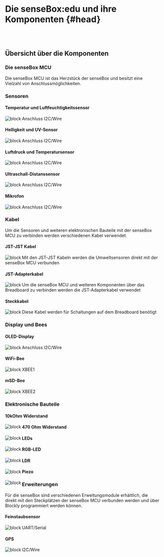 
# Die senseBox:edu und ihre Komponenten {#head}
 <div class="description"></div>
<div class="line">
    <br>
    <br>
</div>


## Übersicht über die Komponenten


### Die senseBox MCU

Die senseBox MCU ist das Herzstück der senseBox und besitzt eine Vielzahl von Anschlussmöglichkeiten. 

<img src="../pictures/components/mcu_overview.png" alt="" align="left">

### Sensoren

<div class="container">
    <div class="row">
        <div class="col-md-4" id="temp_humi">
                <h4>Temperatur und Luftfeuchtigkeitssensor</h4>
                <img src="../pictures/components/temp_humi.png" alt="block" align="left">
                <p>Anschluss I2C/Wire</p>
        </div>
        <div class="col-md-4" id="illu_uv">
                <h4>Helligkeit und UV-Sensor</h4>
                <img src="../pictures/components/illu_uv.png" alt="block" align="left">
                <p>Anschluss I2C/Wire</p>
        </div>
        <div class="col-md-4" id="pressure_temp">
                <h4>Luftdruck und Temperatursensor</h4>
                <img src="../pictures/components/pressure_temp.png" alt="block" align="left">
                <p>Anschluss I2C/Wire</p>
        </div>
        <div class="col-md-4" id="hc_sr04">
                <h4>Ultraschall-Distanssensor</h4>
                <img src="../pictures/components/hc_sr04.png" alt="block" align="left">
                <p>Anschluss I2C/Wire</p>
        </div>
        <div class="col-md-4" id="mic">
                <h4>Mikrofon</h4>
                <img src="../pictures/components/mic.png" alt="block" align="left">
                <p>Anschluss I2C/Wire</p>
        </div>
    </div>
</div>

### Kabel 

Um die Sensoren und weiteren elektronischen Bauteile mit der senseBox MCU zu verbinden werden verschiedenen Kabel verwendet. 

<div class="container">
    <div class="row">
            <div class="col-md-4">
                    <h4>JST-JST Kabel</h4>
                    <img src="../pictures/components/jst_jst_cable.png" alt="block" align="left">
                    <p>Mit den JST-JST Kabeln werden die Umweltsensoren direkt mit der senseBox MCU verbunden</p>
            </div>
            <div class="col-md-4">
                    <h4>JST-Adapterkabel</h4>
                    <img src="../pictures/components/jst_adapter_cable.png" alt="block" align="left">
                    <p>Um die senseBox MCU und weiteren Komponenten über das Breadboard zu verbinden werden die JST-Adapterkabel verwendet</p>
            </div>
            <div class="col-md-4">
                    <h4>Steckkabel</h4>
                    <img src="../pictures/components/jumper_wire_cable.png" alt="block" align="left">
                    <p>Diese Kabel werden für Schaltungen auf dem Breadboard benötigt</p>
            </div>
    </div>    
</div>

### Display und Bees

<div class="container">
        <div class="row">
                <div class="col-md-4">
                        <h4>OLED-Display</h4>
                        <img src="../pictures/components/oled_display.png" alt="block" align="left">
                        <p>Anschluss I2C/Wire</p>
                </div>
                <div class="col-md-4">
                        <h4>WiFi-Bee</h4>
                        <img src="../pictures/components/WiFi_bee.png" alt="block" align="left">
                        <p>XBEE1</p>
                </div>
                <div class="col-md-4">
                        <h4>mSD-Bee</h4>
                        <img src="../pictures/components/mSD_bee.png" alt="block" align="left">
                        <p>XBEE2</p>
                </div>
        </div>    
    </div>

### Elektronische Bauteile



<div class="container">
        <div class="row">
                <div class="col-md-4">
                        <h4>10kOhm Widerstand</h4>
                        <img src="../pictures/components/resistor_10k.png" alt="block" align="left">
                        <p></p>
                </div>
                <div class="col-md-4">
                        <h4>470 Ohm Widerstand</h4>
                        <img src="../pictures/components/resistor_470.png" alt="block" align="left">
                </div>
                <div class="col-md-4">
                        <h4>LEDs</h4>
                        <img src="../pictures/components/led_3.png" alt="block" align="left">
                </div>
                <div class="col-md-4">
                        <h4>RGB-LED</h4>
                        <img src="../pictures/components/rgb_led.png" alt="block" align="left">
                </div>
                <div class="col-md-4">
                        <h4>LDR</h4>
                        <img src="../pictures/components/ldr.png" alt="block" align="left">
                </div>
                <div class="col-md-4">
                        <h4>Piezo</h4>
                        <img src="../pictures/components/piezo.png" alt="block" align="left">
                </div>
        </div>    
    </div>

### Erweiterungen

Für die senseBox sind verschiedenen Erweitungsmodule erhältlich, die direkt mit den Steckplätzen der senseBox MCU verbunden werden und über Blockly programmiert werden können. 

<div class="container">
        <div class="row">
                <div class="col-md-4" id="dust">
                        <h4>Feinstaubsensor</h4>
                        <img src="../pictures/components/sds_011.png" alt="block" align="left">
                        <p>UART/Serial</p>
                </div>
                <div class="col-md-4" id="gps">
                        <h4>GPS</h4>
                        <img src="../pictures/components/gps.png" alt="block" align="left">
                        <p>I2C/Wire</p>
                </div>
        </div>    
    </div>
